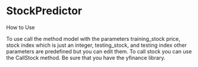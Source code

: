 # StockPredictor
How to Use 

To use call the method model with the parameters training_stock price, stock index which is just an integer, testing_stock, and testing index other parameters are predefined but you can edit them.
To call stock you can use the CallStock method. Be sure that you have the yfinance library.
